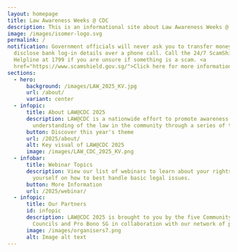 ```yaml
---
layout: homepage
title: Law Awareness Weeks @ CDC
description: This is an informational site about Law Awareness Weeks @ CDC.
image: /images/isomer-logo.svg
permalink: /
notification: Government officials will never ask you to transfer money or
  disclose bank log-in details over a phone call. Call the 24/7 ScamShield
  Helpline at 1799 if you are unsure if something is a scam. <a
  href="https://www.scamshield.gov.sg/">Click here for more information</a>.
sections:
  - hero:
      background: /images/LAW_2025_KV.jpg
      url: /about/
      variant: center
  - infopic:
      title: About LAW@CDC 2025
      description: LAW@CDC is a nationwide effort to promote awareness and
        understanding of the law in the community through a series of talks.
      button: Discover this year's theme
      url: /2025/about/
      alt: Key visual of LAW@CDC 2025
      image: /images/LAW_CDC_2025_KV.png
  - infobar:
      title: Webinar Topics
      description: View our list of webinars to learn about your rights and equip
        yourself on how to best handle basic legal issues.
      button: More Information
      url: /2025/webinar/
  - infopic:
      title: Our Partners
      id: infopic
      description: LAW@CDC 2025 is brought to you by the five Community Development
        Councils and Pro Bono SG in collaboration with our network of partners.
      image: /images/organisers7.png
      alt: Image alt text
---
```

